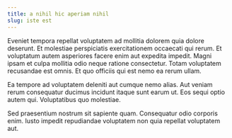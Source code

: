 ```yaml
---
title: a nihil hic aperiam nihil
slug: iste est
---
```


Eveniet tempora repellat voluptatem ad mollitia dolorem quia dolore deserunt. Et molestiae perspiciatis exercitationem occaecati qui rerum. Et voluptatum autem asperiores facere enim aut expedita impedit. Magni ipsam et culpa mollitia odio neque ratione consectetur. Totam voluptatem recusandae est omnis. Et quo officiis qui est nemo ea rerum ullam.

Ea tempore ad voluptatem deleniti aut cumque nemo alias. Aut veniam rerum consequatur ducimus incidunt itaque sunt earum ut. Eos sequi optio autem qui. Voluptatibus quo molestiae.

Sed praesentium nostrum sit sapiente quam. Consequatur odio corporis enim. Iusto impedit repudiandae voluptatem non quia repellat voluptatem aut.
